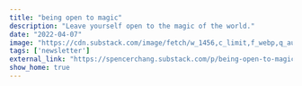 ```yaml
---
title: "being open to magic"
description: "Leave yourself open to the magic of the world."
date: "2022-04-07"
image: "https://cdn.substack.com/image/fetch/w_1456,c_limit,f_webp,q_auto:good,fl_progressive:steep/https%3A%2F%2Fbucketeer-e05bbc84-baa3-437e-9518-adb32be77984.s3.amazonaws.com%2Fpublic%2Fimages%2F0353adbe-aab2-4a14-8690-ed6d7ffb0cfc_768x1024.jpeg"
tags: ['newsletter']
external_link: "https://spencerchang.substack.com/p/being-open-to-magic"
show_home: true
---
```

